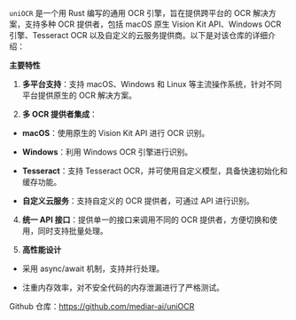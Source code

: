 `uniOCR` 是一个用 Rust 编写的通用 OCR 引擎，旨在提供跨平台的 OCR 解决方案，支持多种 OCR 提供者，包括 macOS 原生 Vision Kit API、Windows OCR 引擎、Tesseract OCR 以及自定义的云服务提供商。以下是对该仓库的详细介绍：

**主要特性**

1. **多平台支持**：支持 macOS、Windows 和 Linux 等主流操作系统，针对不同平台提供原生的 OCR 解决方案。
    
2. **多 OCR 提供者集成**：
    

- **macOS**：使用原生的 Vision Kit API 进行 OCR 识别。
    
- **Windows**：利用 Windows OCR 引擎进行识别。
    
- **Tesseract**：支持 Tesseract OCR，并可使用自定义模型，具备快速初始化和缓存功能。
    
- **自定义云服务**：支持自定义的 OCR 提供者，可通过 API 进行识别。
    

4. **统一 API 接口**：提供单一的接口来调用不同的 OCR 提供者，方便切换和使用，同时支持批量处理。
    
5. **高性能设计**
    

- 采用 async/await 机制，支持并行处理。
    
- 注重内存效率，对不安全代码的内存泄漏进行了严格测试。
    

Github 仓库：https://github.com/mediar-ai/uniOCR